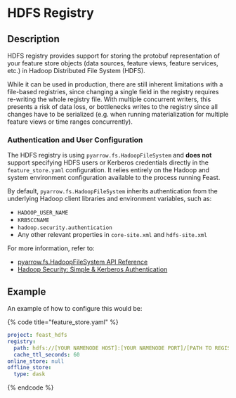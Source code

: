 # HDFS Registry

## Description

HDFS registry provides support for storing the protobuf representation of your feature store objects (data sources, feature views, feature services, etc.) in Hadoop Distributed File System (HDFS).

While it can be used in production, there are still inherent limitations with a file-based registries, since changing a single field in the registry requires re-writing the whole registry file. With multiple concurrent writers, this presents a risk of data loss, or bottlenecks writes to the registry since all changes have to be serialized (e.g. when running materialization for multiple feature views or time ranges concurrently).

### Authentication and User Configuration

The HDFS registry is using `pyarrow.fs.HadoopFileSystem` and **does not** support specifying HDFS users or Kerberos credentials directly in the `feature_store.yaml` configuration. It relies entirely on the Hadoop and system environment configuration available to the process running Feast.

By default, `pyarrow.fs.HadoopFileSystem` inherits authentication from the underlying Hadoop client libraries and environment variables, such as:

- `HADOOP_USER_NAME`
- `KRB5CCNAME`
- `hadoop.security.authentication`
- Any other relevant properties in `core-site.xml` and `hdfs-site.xml`

For more information, refer to:
- [pyarrow.fs.HadoopFileSystem API Reference](https://arrow.apache.org/docs/python/generated/pyarrow.fs.HadoopFileSystem.html)
- [Hadoop Security: Simple & Kerberos Authentication](https://hadoop.apache.org/docs/stable/hadoop-project-dist/hadoop-common/SecureMode.html)

## Example

An example of how to configure this would be:

{% code title="feature_store.yaml" %}
```yaml
project: feast_hdfs
registry:
  path: hdfs://[YOUR NAMENODE HOST]:[YOUR NAMENODE PORT]/[PATH TO REGISTRY]/registry.pb
  cache_ttl_seconds: 60
online_store: null
offline_store:
  type: dask
```
{% endcode %}

